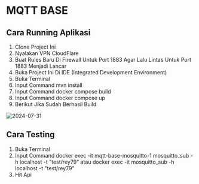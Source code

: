 # MQTT BASE
## Cara Running Aplikasi

1. Clone Project Ini
2. Nyalakan VPN CloudFlare
3. Buat Rules Baru Di Firewall Untuk Port 1883 Agar Lalu Lintas Untuk Port 1883 Menjadi Lancar
4. Buka Project Ini Di IDE (Integrated Development Environment) 
5. Buka Terminal
6. Input Command mvn install
7. Input Command docker compose build
8. Input Command docker compose up
9. Berikut Jika Sudah Berhasil Build

![2024-07-31](https://github.com/user-attachments/assets/d90bfce3-25de-4fce-92c6-675719b53283)

## Cara Testing

1. Buka Terminal 
2. Input Command docker exec -it mqtt-base-mosquitto-1 mosquitto_sub -h localhost -t "test/rey79" atau docker exec -it <nama-container> mosquitto_sub -h localhost -t "test/rey79"
3. Hit Api
